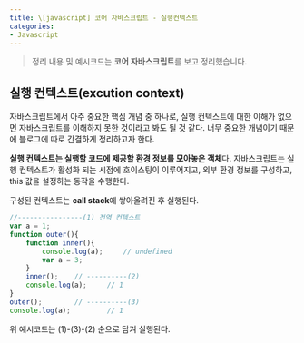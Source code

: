 ```yaml
---
title: \[javascript] 코어 자바스크립트 - 실행컨텍스트
categories:
- Javascript
---
```


> 정리 내용 및 예시코드는  **코어 자바스크립트**를 보고 정리했습니다.

## 실행 컨텍스트(excution context)

자바스크립트에서 아주 중요한 핵심 개념 중 하나로, 실행 컨텍스트에 대한 이해가 없으면 자바스크립트를 이해하지 못한 것이라고 봐도 될 것 같다.
너무 중요한 개념이기 때문에 블로그에 따로 간결하게 정리하고자 한다.

**실행 컨텍스트는 실행할 코드에 제공할 환경 정보를 모아놓은 객체**다. 자바스크립트는 실행 컨텍스트가 활성화 되는 시점에 호이스팅이 이루어지고, 외부 환경 정보를 구성하고, this 값을 설정하는 동작을 수행한다.

구성된 컨텍스트는 **call stack**에 쌓아올려진 후 실행된다.


```javascript
//----------------(1) 전역 컨텍스트
var a = 1;
function outer(){
    function inner(){
        console.log(a);     // undefined
        var a = 3;
    }
    inner();    // ----------(2)
    console.log(a);     // 1
}
outer();        // ----------(3)
console.log(a);         // 1
```

위 예시코드는 (1)-(3)-(2) 순으로 담겨 실행된다.




```javascript

```